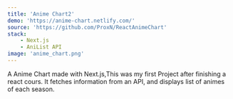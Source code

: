 ```yaml
---
title: 'Anime Chart2'
demo: 'https://anime-chart.netlify.com/'
source: 'https://github.com/ProxN/ReactAnimeChart'
stack: 
    - Next.js
    - AniList API
image: 'anime_chart.png'
---
```


A Anime Chart made with Next.js,This was my first Project after finishing a react cours. It fetches information from an API, and displays list of animes of each season.